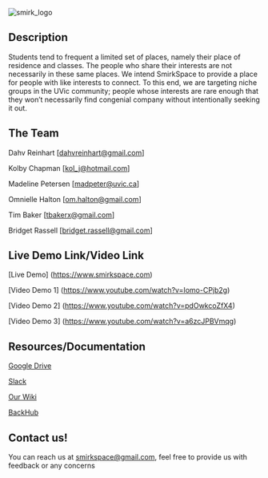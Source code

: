 
![smirk_logo](https://docs.google.com/uc?id=0Bwm6BkzE8IznYVFJcHRKN0dtc2M)

## Description ##

Students tend to frequent a limited set of places, namely their place of residence and classes.  The people who share their interests are not necessarily in these same places.  We intend SmirkSpace to provide a place for people with like interests to connect.  To this end, we are targeting niche groups in the UVic community; people whose interests are rare enough that they won’t necessarily find congenial company without intentionally seeking it out.


## The Team ##

Dahv Reinhart [[dahvreinhart@gmail.com](mailto:dahvreinhart@gmail.com)]

Kolby Chapman [kol_j@hotmail.com]

Madeline Petersen [madpeter@uvic.ca]

Omnielle Halton [om.halton@gmail.com]

Tim Baker [tbakerx@gmail.com]

Bridget Rassell [bridget.rassell@gmail.com]

## Live Demo Link/Video Link ##

[Live Demo] (https://www.smirkspace.com)

[Video Demo 1] (https://www.youtube.com/watch?v=Iomo-CPjb2g)

[Video Demo 2] (https://www.youtube.com/watch?v=pdOwkcoZfX4)

[Video Demo 3] (https://www.youtube.com/watch?v=a6zcJPBVmqg)

## Resources/Documentation ##

 [Google Drive](https://drive.google.com/drive/folders/0B0Ljy1h1W8BDbmF1YlQ1Qjk3dWM?usp=sharing)
  
 [Slack](https://startup-programming.slack.com/)
 
 [Our Wiki](https://github.com/smirkspace/smirkspace/wiki)
 
 [BackHub](https://backhub.co)
 
## Contact us! ##
You can reach us at smirkspace@gmail.com, feel free to provide us with feedback or any concerns
